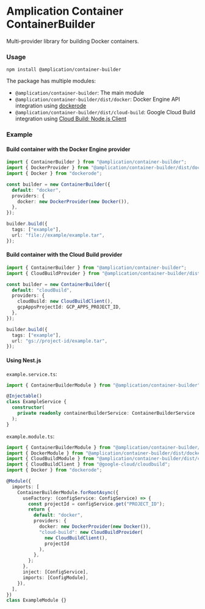 # Amplication Container ContainerBuilder

Multi-provider library for building Docker containers.

### Usage

```
npm install @amplication/container-builder
```

The package has multiple modules:

- `@amplication/container-builder`: The main module
- `@amplication/container-builder/dist/docker`: Docker Engine API integration using [dockerode](https://www.npmjs.com/package/dockerode)
- `@amplication/container-builder/dist/cloud-build`: Google Cloud Build integration using [Cloud Build: Node.js Client](https://www.npmjs.com/package/@google-cloud/cloudbuild)

### Example

#### Build container with the Docker Engine provider

```typescript
import { ContainerBuilder } from "@amplication/container-builder";
import { DockerProvider } from "@amplication/container-builder/dist/docker";
import { Docker } from "dockerode";

const builder = new ContainerBuilder({
  default: "docker",
  providers: {
    docker: new DockerProvider(new Docker()),
  },
});

builder.build({
  tags: ["example"],
  url: "file://example/example.tar",
});
```

#### Build container with the Cloud Build provider

```typescript
import { ContainerBuilder } from "@amplication/container-builder";
import { CloudBuildProvider } from "@amplication/container-builder/dist/cloud-build";

const builder = new ContainerBuilder({
  default: "cloudBuild",
  providers: {
    cloudBuild: new CloudBuildClient(),
    gcpAppsProjectId: GCP_APPS_PROJECT_ID,
  },
});

builder.build({
  tags: ["example"],
  url: "gs://project-id/example.tar",
});
```

#### Using Nest.js

`example.service.ts`:

```typescript
import { ContainerBuilderModule } from "@amplication/container-builder";

@Injectable()
class ExampleService {
  constructor(
    private readonly containerBuilderService: ContainerBuilderService
  );
}
```

`example.module.ts`:

```typescript
import { ContainerBuilderModule } from "@amplication/container-builder/dist/nestjs";
import { DockerModule } from "@amplication/container-builder/dist/docker";
import { CloudBuildModule } from "@amplication/container-builder/dist/cloud-build";
import { CloudBuildClient } from "@google-cloud/cloudbuild";
import { Docker } from "dockerode";

@Module({
  imports: [
    ContainerBuilderModule.forRootAsync({
      useFactory: (configService: ConfigService) => {
        const projectId = configService.get("PROJECT_ID");
        return {
          default: "docker",
          providers: {
            docker: new DockerProvider(new Docker()),
            "cloud-build": new CloudBuildProvider(
              new CloudBuildClient(),
              projectId
            ),
          },
        };
      },
      inject: [ConfigService],
      imports: [ConfigModule],
    }),
  ],
})
class ExampleModule {}
```
